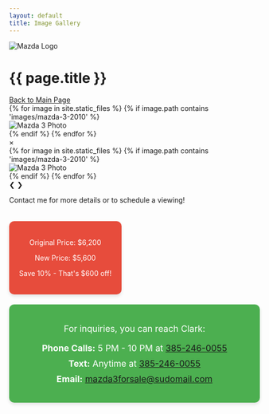 ```yaml
---
layout: default
title: Image Gallery
---
```


<div class="section header-section">
  <img src="{{ site.baseurl }}/images/mazda-logo.png" alt="Mazda Logo" class="mazda-logo">
  <h1>{{ page.title }}</h1>
  <a href="{{ site.baseurl }}/" class="view-more">Back to Main Page</a>
</div>

<div class="section main-content gallery-page">
  <div class="gallery-section">
    <div class="image-grid">
      {% for image in site.static_files %}
        {% if image.path contains 'images/mazda-3-2010' %}
          <div class="image-item">
            <img src="{{ site.baseurl }}{{ image.path }}" alt="Mazda 3 Photo" loading="lazy" onclick="openLightbox(this)" />
          </div>
        {% endif %}
      {% endfor %}
    </div>
  </div>
</div>

<div id="lightbox" class="lightbox">
  <span class="close cursor" onclick="closeLightbox()">&times;</span>
  <div class="lightbox-content">
    {% for image in site.static_files %}
      {% if image.path contains 'images/mazda-3-2010' %}
        <div class="lightbox-slide">
          <img src="{{ site.baseurl }}{{ image.path }}" alt="Mazda 3 Photo">
        </div>
      {% endif %}
    {% endfor %}
  </div>
  <a class="prev" onclick="changeSlide(-1)">&#10094;</a>
  <a class="next" onclick="changeSlide(1)">&#10095;</a>
</div>

<div class="section footer-section">
  <p>Contact me for more details or to schedule a viewing!</p>
</div>

<script>
let slideIndex = 1;
let slides = document.getElementsByClassName("lightbox-slide");

function openLightbox(img) {
  document.getElementById("lightbox").style.display = "block";
  const imgSrc = img.src;
  
  // Set the clicked image as the only visible slide
  for (let i = 0; i < slides.length; i++) {
    slides[i].style.display = "none";
    if (slides[i].getElementsByTagName('img')[0].src === imgSrc) {
      slides[i].style.display = "block";
      slideIndex = i + 1; // Set the index based on the clicked image
    }
  }
}

function closeLightbox() {
  document.getElementById("lightbox").style.display = "none";
}

function changeSlide(n) {
  showSlides(slideIndex += n);
}

function showSlides(n) {
  if (n > slides.length) {slideIndex = 1}
  if (n < 1) {slideIndex = slides.length}
  
  // Hide all slides
  for (let i = 0; i < slides.length; i++) {
    slides[i].style.display = "none";
  }
  // Show the current slide
  slides[slideIndex-1].style.display = "block";
}
</script>

<div class="price-drop">
  <p class="original-price">Original Price: <span>$6,200</span></p>
  <p class="new-price">New Price: <span>$5,600</span></p>
  <p class="savings">Save 10% - That's $600 off!</p>
</div>

<!-- Contact Info Box -->
<div class="contact-info-box">
  <p>For inquiries, you can reach Clark:</p>
  <ul>
    <li><strong>Phone Calls:</strong> 5 PM - 10 PM at <a href="tel:+13852460055">385-246-0055</a></li>
    <li><strong>Text:</strong> Anytime at <a href="sms:+13852460055">385-246-0055</a></li>
    <li><strong>Email:</strong> <a href="mailto:mazda3forsale@sudomail.com">mazda3forsale@sudomail.com</a></li>
  </ul>
</div>

<style>
.price-drop {
    background-color: #e74c3c;
    color: white;
    padding: 20px;
    border-radius: 10px;
    margin-top: 20px;
    display: inline-block;
    text-align: center;
    box-shadow: 0 4px 6px rgba(0,0,0,0.1);
}

.contact-info-box {
    background-color: #4CAF50; /* Green background */
    color: white;
    padding: 20px;
    border-radius: 10px;
    margin-top: 20px;
    text-align: center;
    font-size: 1.1rem;
    box-shadow: 0 4px 6px rgba(0,0,0,0.1);
}

.contact-info-box ul {
    list-style-type: none;
    padding-left: 0;
}

.contact-info-box li {
    margin-bottom: 10px;
}
</style>
